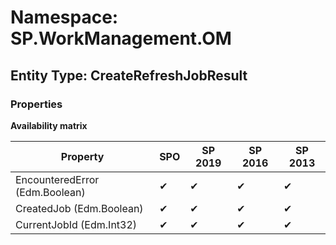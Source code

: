# Namespace: SP.WorkManagement.OM
## Entity Type: CreateRefreshJobResult

### Properties

**Availability matrix**

Property | SPO | SP 2019 | SP 2016 | SP 2013
----------|-----|---------|---------|--------
EncounteredError (Edm.Boolean) | ✔ | ✔ | ✔ | ✔
CreatedJob (Edm.Boolean) | ✔ | ✔ | ✔ | ✔
CurrentJobId (Edm.Int32) | ✔ | ✔ | ✔ | ✔

